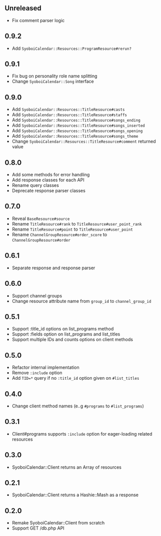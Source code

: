 ## Unreleased

- Fix comment parser logic

## 0.9.2

- Add `SyoboiCalendar::Resources::ProgramResource#rerun?`

## 0.9.1

- Fix bug on personality role name splitting
- Change `SyoboiCalendar::Song` interface

## 0.9.0

- Add `SyoboiCalendar::Resources::TitleResource#casts`
- Add `SyoboiCalendar::Resources::TitleResource#staffs`
- Add `SyoboiCalendar::Resources::TitleResource#songs_ending`
- Add `SyoboiCalendar::Resources::TitleResource#songs_inserted`
- Add `SyoboiCalendar::Resources::TitleResource#songs_opening`
- Add `SyoboiCalendar::Resources::TitleResource#songs_theme`
- Change `SyoboiCalendar::Resources::TitleResource#comment` returned value

## 0.8.0

- Add some methods for error handling
- Add response classes for each API
- Rename query classes
- Deprecate response parser classes

## 0.7.0

- Reveal `BaseResource#source`
- Rename `TitleResource#rank` to `TitleResource#user_point_rank`
- Rename `TitleResource#point` to `TitleResource#user_point`
- Rename `ChannelGroupResource#order_score` to `ChannelGroupResource#order`

## 0.6.1

- Separate response and response parser

## 0.6.0

- Support channel groups
- Change resource attribute name from `group_id` to `channel_group_id`

## 0.5.1

- Support :title_id options on list_programs method
- Support :fields option on list_programs and list_titles
- Support multiple IDs and counts options on client methods

## 0.5.0

- Refactor internal implementation
- Remove `:include` option
- Add `TID=*` query if no `:title_id` option given on `#list_titles`

## 0.4.0

- Change client method names (e..g `#programs` to `#list_programs`)

## 0.3.1

- Client#programs supports `:include` option for eager-loading related resources

## 0.3.0

- SyoboiCalendar::Client returns an Array of resources

## 0.2.1

- SyoboiCalendar::Client returns a Hashie::Mash as a response

## 0.2.0

- Remake SyoboiCalendar::Client from scratch
- Support GET /db.php API
